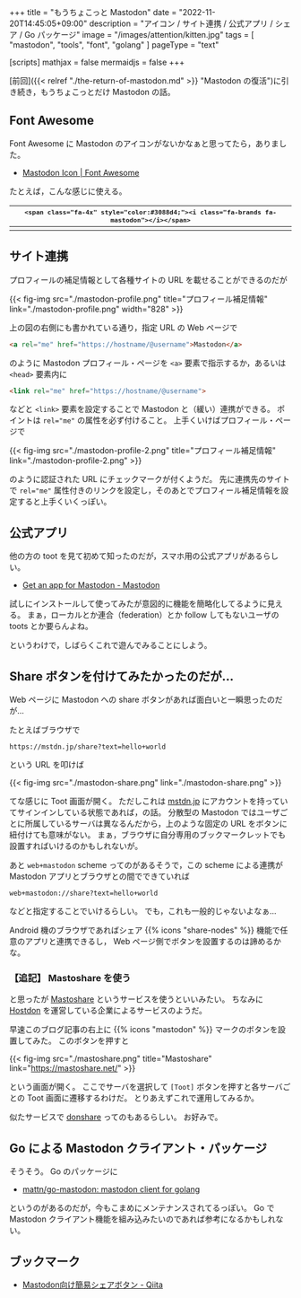 +++
title = "もうちょこっと Mastodon"
date =  "2022-11-20T14:45:05+09:00"
description = "アイコン / サイト連携 / 公式アプリ / シェア / Go パッケージ"
image = "/images/attention/kitten.jpg"
tags = [ "mastodon", "tools", "font", "golang" ]
pageType = "text"

[scripts]
  mathjax = false
  mermaidjs = false
+++

[前回]({{< relref "./the-return-of-mastodon.md" >}} "Mastodon の復活")に引き続き，もうちょこっとだけ Mastodon の話。

## Font Awesome

Font Awesome に Mastodon のアイコンがないかなぁと思ってたら，ありました。

- [Mastodon Icon | Font Awesome](http://fontawesome.com/icons/mastodon)

たとえば，こんな感じに使える。

| <span style="font-variant:normal;font-size:smaller;">`<span class="fa-4x" style="color:#3088d4;"><i class="fa-brands fa-mastodon"></i></span>`</span> |
| :-------------------------------------------------------------------------------------: |
|  <span class="fa-4x" style="color:#3088d4;"><i class="fa-brands fa-mastodon"></i></span>  |

## サイト連携

プロフィールの補足情報として各種サイトの URL を載せることができるのだが

{{< fig-img src="./mastodon-profile.png" title="プロフィール補足情報" link="./mastodon-profile.png" width="828" >}}

上の図の右側にも書かれている通り，指定 URL の Web ページで

```html
<a rel="me" href="https://hostname/@username">Mastodon</a>
```

のように Mastodon プロフィール・ページを `<a>` 要素で指示するか，あるいは `<head>` 要素内に

```html
<link rel="me" href="https://hostname/@username">
```

などと `<link>` 要素を設定することで Mastodon と（緩い）連携ができる。
ポイントは `rel="me"` の属性を必ず付けること。
上手くいけばプロフィール・ページで

{{< fig-img src="./mastodon-profile-2.png" title="プロフィール補足情報" link="./mastodon-profile-2.png" >}}

のように認証された URL にチェックマークが付くようだ。
先に連携先のサイトで `rel="me"` 属性付きのリンクを設定し，そのあとでプロフィール補足情報を設定すると上手くいくっぽい。

## 公式アプリ

他の方の toot を見て初めて知ったのだが，スマホ用の公式アプリがあるらしい。

- [Get an app for Mastodon - Mastodon](https://joinmastodon.org/apps)

試しにインストールして使ってみたが意図的に機能を簡略化してるように見える。
まぁ，ローカルとか連合（federation）とか follow してもないユーザの toots とか要らんよね。

というわけで，しばらくこれで遊んでみることにしよう。

## Share ボタンを付けてみたかったのだが...

Web ページに Mastodon への share ボタンがあれば面白いと一瞬思ったのだが...

たとえばブラウザで

```text
https://mstdn.jp/share?text=hello+world
```

という URL を叩けば

{{< fig-img src="./mastodon-share.png" link="./mastodon-share.png" >}}

てな感じに Toot 画面が開く。
ただしこれは [mstdn.jp](https://mstdn.jp/) にアカウントを持っていてサインインしている状態であれば，の話。
分散型の Mastodon ではユーザごとに所属しているサーバは異なるんだから，上のような固定の URL をボタンに紐付けても意味がない。
まぁ，ブラウザに自分専用のブックマークレットでも設置すればいけるのかもしれないが。

あと `web+mastodon` scheme ってのがあるそうで，この scheme による連携が Mastodon アプリとブラウザとの間でできていれば

```text
web+mastodon://share?text=hello+world
```

などと指定することでいけるらしい。
でも，これも一般的じゃないよなぁ...

Android 機のブラウザであればシェア {{% icons "share-nodes" %}} 機能で任意のアプリと連携できるし， Web ページ側でボタンを設置するのは諦めるかな。

### 【追記】 Mastoshare を使う

と思ったが [Mastoshare] というサービスを使うといいみたい。
ちなみに [Hostdon](https://hostdon.jp/ "Hostdon - Mastodonのホスティングサービス") を運営している企業によるサービスのようだ。

早速このブログ記事の右上に {{% icons "mastodon" %}} マークのボタンを設置してみた。
このボタンを押すと

{{< fig-img src="./mastoshare.png" title="Mastoshare" link="https://mastoshare.net/" >}}

という画面が開く。
ここでサーバを選択して `[Toot]` ボタンを押すと各サーバごとの Toot 画面に遷移するわけだ。
とりあえずこれで運用してみるか。

似たサービスで [donshare](https://donshare.net/) ってのもあるらしい。
お好みで。

## Go による Mastodon クライアント・パッケージ

そうそう。
Go のパッケージに

- [mattn/go-mastodon: mastodon client for golang](https://github.com/mattn/go-mastodon)

というのがあるのだが，今もこまめにメンテナンスされてるっぽい。
Go で Mastodon クライアント機能を組み込みたいのであれば参考になるかもしれない。

## ブックマーク

- [Mastodon向け簡易シェアボタン - Qiita](https://qiita.com/mod_poppo/items/d80ff225b4cc93318ee8)

[Mastoshare]: https://mastoshare.net/
